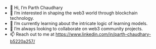 - 👋 Hi, I’m Parth Chaudhary
- 👀 I’m interested in shaping the web3 world through blockchain technology.
- 🌱 I’m currently learning about the intricate logic of learning models.
- 💞️ I’m always looking to collaborate on web3 community projects.
- 📫 Reach out to me at https://www.linkedin.com/in/parth-chaudhary-b5220a257/

<!---
ParthChaudhary31/ParthChaudhary31 is a ✨ special ✨ repository because its `README.md` (this file) appears on your GitHub profile.
You can click the Preview link to take a look at your changes.
--->
